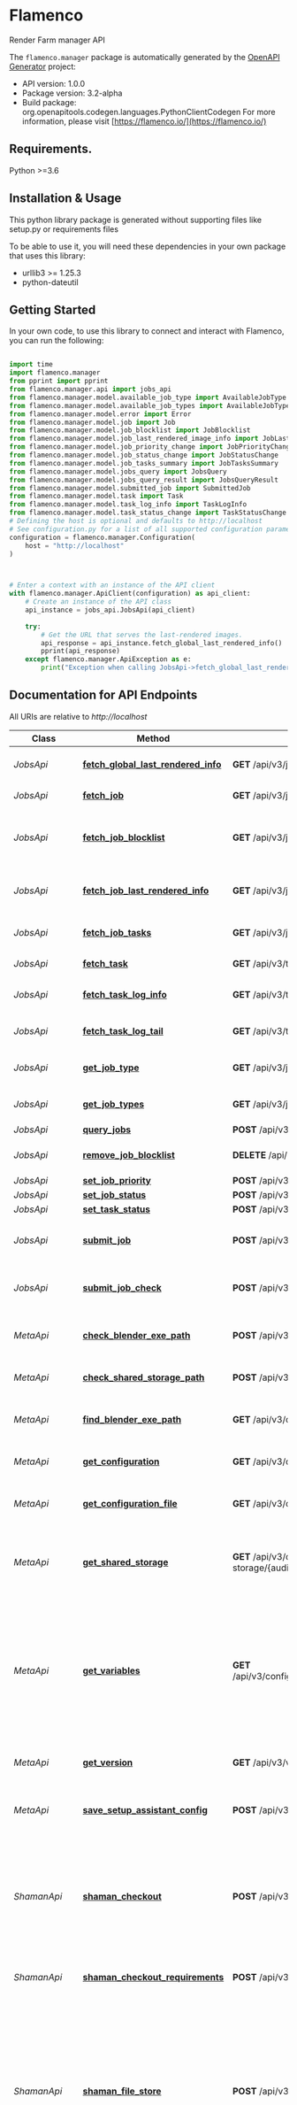 # Flamenco
Render Farm manager API

The `flamenco.manager` package is automatically generated by the [OpenAPI Generator](https://openapi-generator.tech) project:

- API version: 1.0.0
- Package version: 3.2-alpha
- Build package: org.openapitools.codegen.languages.PythonClientCodegen
For more information, please visit [https://flamenco.io/](https://flamenco.io/)

## Requirements.

Python >=3.6

## Installation & Usage

This python library package is generated without supporting files like setup.py or requirements files

To be able to use it, you will need these dependencies in your own package that uses this library:

* urllib3 >= 1.25.3
* python-dateutil

## Getting Started

In your own code, to use this library to connect and interact with Flamenco,
you can run the following:

```python

import time
import flamenco.manager
from pprint import pprint
from flamenco.manager.api import jobs_api
from flamenco.manager.model.available_job_type import AvailableJobType
from flamenco.manager.model.available_job_types import AvailableJobTypes
from flamenco.manager.model.error import Error
from flamenco.manager.model.job import Job
from flamenco.manager.model.job_blocklist import JobBlocklist
from flamenco.manager.model.job_last_rendered_image_info import JobLastRenderedImageInfo
from flamenco.manager.model.job_priority_change import JobPriorityChange
from flamenco.manager.model.job_status_change import JobStatusChange
from flamenco.manager.model.job_tasks_summary import JobTasksSummary
from flamenco.manager.model.jobs_query import JobsQuery
from flamenco.manager.model.jobs_query_result import JobsQueryResult
from flamenco.manager.model.submitted_job import SubmittedJob
from flamenco.manager.model.task import Task
from flamenco.manager.model.task_log_info import TaskLogInfo
from flamenco.manager.model.task_status_change import TaskStatusChange
# Defining the host is optional and defaults to http://localhost
# See configuration.py for a list of all supported configuration parameters.
configuration = flamenco.manager.Configuration(
    host = "http://localhost"
)



# Enter a context with an instance of the API client
with flamenco.manager.ApiClient(configuration) as api_client:
    # Create an instance of the API class
    api_instance = jobs_api.JobsApi(api_client)
    
    try:
        # Get the URL that serves the last-rendered images.
        api_response = api_instance.fetch_global_last_rendered_info()
        pprint(api_response)
    except flamenco.manager.ApiException as e:
        print("Exception when calling JobsApi->fetch_global_last_rendered_info: %s\n" % e)
```

## Documentation for API Endpoints

All URIs are relative to *http://localhost*

Class | Method | HTTP request | Description
------------ | ------------- | ------------- | -------------
*JobsApi* | [**fetch_global_last_rendered_info**](flamenco\manager\docs/JobsApi.md#fetch_global_last_rendered_info) | **GET** /api/v3/jobs/last-rendered | Get the URL that serves the last-rendered images.
*JobsApi* | [**fetch_job**](flamenco\manager\docs/JobsApi.md#fetch_job) | **GET** /api/v3/jobs/{job_id} | Fetch info about the job.
*JobsApi* | [**fetch_job_blocklist**](flamenco\manager\docs/JobsApi.md#fetch_job_blocklist) | **GET** /api/v3/jobs/{job_id}/blocklist | Fetch the list of workers that are blocked from doing certain task types on this job.
*JobsApi* | [**fetch_job_last_rendered_info**](flamenco\manager\docs/JobsApi.md#fetch_job_last_rendered_info) | **GET** /api/v3/jobs/{job_id}/last-rendered | Get the URL that serves the last-rendered images of this job.
*JobsApi* | [**fetch_job_tasks**](flamenco\manager\docs/JobsApi.md#fetch_job_tasks) | **GET** /api/v3/jobs/{job_id}/tasks | Fetch a summary of all tasks of the given job.
*JobsApi* | [**fetch_task**](flamenco\manager\docs/JobsApi.md#fetch_task) | **GET** /api/v3/tasks/{task_id} | Fetch a single task.
*JobsApi* | [**fetch_task_log_info**](flamenco\manager\docs/JobsApi.md#fetch_task_log_info) | **GET** /api/v3/tasks/{task_id}/log | Get the URL of the task log, and some more info.
*JobsApi* | [**fetch_task_log_tail**](flamenco\manager\docs/JobsApi.md#fetch_task_log_tail) | **GET** /api/v3/tasks/{task_id}/logtail | Fetch the last few lines of the task&#39;s log.
*JobsApi* | [**get_job_type**](flamenco\manager\docs/JobsApi.md#get_job_type) | **GET** /api/v3/jobs/type/{typeName} | Get single job type and its parameters.
*JobsApi* | [**get_job_types**](flamenco\manager\docs/JobsApi.md#get_job_types) | **GET** /api/v3/jobs/types | Get list of job types and their parameters.
*JobsApi* | [**query_jobs**](flamenco\manager\docs/JobsApi.md#query_jobs) | **POST** /api/v3/jobs/query | Fetch list of jobs.
*JobsApi* | [**remove_job_blocklist**](flamenco\manager\docs/JobsApi.md#remove_job_blocklist) | **DELETE** /api/v3/jobs/{job_id}/blocklist | Remove entries from a job blocklist.
*JobsApi* | [**set_job_priority**](flamenco\manager\docs/JobsApi.md#set_job_priority) | **POST** /api/v3/jobs/{job_id}/setpriority | 
*JobsApi* | [**set_job_status**](flamenco\manager\docs/JobsApi.md#set_job_status) | **POST** /api/v3/jobs/{job_id}/setstatus | 
*JobsApi* | [**set_task_status**](flamenco\manager\docs/JobsApi.md#set_task_status) | **POST** /api/v3/tasks/{task_id}/setstatus | 
*JobsApi* | [**submit_job**](flamenco\manager\docs/JobsApi.md#submit_job) | **POST** /api/v3/jobs | Submit a new job for Flamenco Manager to execute.
*JobsApi* | [**submit_job_check**](flamenco\manager\docs/JobsApi.md#submit_job_check) | **POST** /api/v3/jobs/check | Submit a new job for Flamenco Manager to check.
*MetaApi* | [**check_blender_exe_path**](flamenco\manager\docs/MetaApi.md#check_blender_exe_path) | **POST** /api/v3/configuration/check/blender | Validate a CLI command for use as way to start Blender
*MetaApi* | [**check_shared_storage_path**](flamenco\manager\docs/MetaApi.md#check_shared_storage_path) | **POST** /api/v3/configuration/check/shared-storage | Validate a path for use as shared storage.
*MetaApi* | [**find_blender_exe_path**](flamenco\manager\docs/MetaApi.md#find_blender_exe_path) | **GET** /api/v3/configuration/check/blender | Find one or more CLI commands for use as way to start Blender
*MetaApi* | [**get_configuration**](flamenco\manager\docs/MetaApi.md#get_configuration) | **GET** /api/v3/configuration | Get the configuration of this Manager.
*MetaApi* | [**get_configuration_file**](flamenco\manager\docs/MetaApi.md#get_configuration_file) | **GET** /api/v3/configuration/file | Retrieve the configuration of Flamenco Manager.
*MetaApi* | [**get_shared_storage**](flamenco\manager\docs/MetaApi.md#get_shared_storage) | **GET** /api/v3/configuration/shared-storage/{audience}/{platform} | Get the shared storage location of this Manager, adjusted for the given audience and platform. 
*MetaApi* | [**get_variables**](flamenco\manager\docs/MetaApi.md#get_variables) | **GET** /api/v3/configuration/variables/{audience}/{platform} | Get the variables of this Manager. Used by the Blender add-on to recognise two-way variables, and for the web interface to do variable replacement based on the browser&#39;s platform. 
*MetaApi* | [**get_version**](flamenco\manager\docs/MetaApi.md#get_version) | **GET** /api/v3/version | Get the Flamenco version of this Manager
*MetaApi* | [**save_setup_assistant_config**](flamenco\manager\docs/MetaApi.md#save_setup_assistant_config) | **POST** /api/v3/configuration/setup-assistant | Update the Manager&#39;s configuration, and restart it in fully functional mode.
*ShamanApi* | [**shaman_checkout**](flamenco\manager\docs/ShamanApi.md#shaman_checkout) | **POST** /api/v3/shaman/checkout/create | Create a directory, and symlink the required files into it. The files must all have been uploaded to Shaman before calling this endpoint.
*ShamanApi* | [**shaman_checkout_requirements**](flamenco\manager\docs/ShamanApi.md#shaman_checkout_requirements) | **POST** /api/v3/shaman/checkout/requirements | Checks a Shaman Requirements file, and reports which files are unknown.
*ShamanApi* | [**shaman_file_store**](flamenco\manager\docs/ShamanApi.md#shaman_file_store) | **POST** /api/v3/shaman/files/{checksum}/{filesize} | Store a new file on the Shaman server. Note that the Shaman server can forcibly close the HTTP connection when another client finishes uploading the exact same file, to prevent double uploads. The file&#39;s contents should be sent in the request body. 
*ShamanApi* | [**shaman_file_store_check**](flamenco\manager\docs/ShamanApi.md#shaman_file_store_check) | **GET** /api/v3/shaman/files/{checksum}/{filesize} | Check the status of a file on the Shaman server. 
*WorkerApi* | [**may_worker_run**](flamenco\manager\docs/WorkerApi.md#may_worker_run) | **GET** /api/v3/worker/task/{task_id}/may-i-run | The response indicates whether the worker is allowed to run / keep running the task. Optionally contains a queued worker status change. 
*WorkerApi* | [**register_worker**](flamenco\manager\docs/WorkerApi.md#register_worker) | **POST** /api/v3/worker/register-worker | Register a new worker
*WorkerApi* | [**schedule_task**](flamenco\manager\docs/WorkerApi.md#schedule_task) | **POST** /api/v3/worker/task | Obtain a new task to execute
*WorkerApi* | [**sign_off**](flamenco\manager\docs/WorkerApi.md#sign_off) | **POST** /api/v3/worker/sign-off | Mark the worker as offline
*WorkerApi* | [**sign_on**](flamenco\manager\docs/WorkerApi.md#sign_on) | **POST** /api/v3/worker/sign-on | Authenticate &amp; sign in the worker.
*WorkerApi* | [**task_output_produced**](flamenco\manager\docs/WorkerApi.md#task_output_produced) | **POST** /api/v3/worker/task/{task_id}/output-produced | Store the most recently rendered frame here. Note that it is up to the Worker to ensure this is in a format that&#39;s digestable by the Manager. Currently only PNG and JPEG support is planned. 
*WorkerApi* | [**task_update**](flamenco\manager\docs/WorkerApi.md#task_update) | **POST** /api/v3/worker/task/{task_id} | Update the task, typically to indicate progress, completion, or failure.
*WorkerApi* | [**worker_state**](flamenco\manager\docs/WorkerApi.md#worker_state) | **GET** /api/v3/worker/state | 
*WorkerApi* | [**worker_state_changed**](flamenco\manager\docs/WorkerApi.md#worker_state_changed) | **POST** /api/v3/worker/state-changed | Worker changed state. This could be as acknowledgement of a Manager-requested state change, or in response to worker-local signals.
*WorkerMgtApi* | [**delete_worker**](flamenco\manager\docs/WorkerMgtApi.md#delete_worker) | **DELETE** /api/v3/worker-mgt/workers/{worker_id} | Remove the given worker. It is recommended to only call this function when the worker is in &#x60;offline&#x60; state. If the worker is still running, stop it first. Any task still assigned to the worker will be requeued. 
*WorkerMgtApi* | [**fetch_worker**](flamenco\manager\docs/WorkerMgtApi.md#fetch_worker) | **GET** /api/v3/worker-mgt/workers/{worker_id} | Fetch info about the worker.
*WorkerMgtApi* | [**fetch_worker_sleep_schedule**](flamenco\manager\docs/WorkerMgtApi.md#fetch_worker_sleep_schedule) | **GET** /api/v3/worker-mgt/workers/{worker_id}/sleep-schedule | 
*WorkerMgtApi* | [**fetch_workers**](flamenco\manager\docs/WorkerMgtApi.md#fetch_workers) | **GET** /api/v3/worker-mgt/workers | Get list of workers.
*WorkerMgtApi* | [**request_worker_status_change**](flamenco\manager\docs/WorkerMgtApi.md#request_worker_status_change) | **POST** /api/v3/worker-mgt/workers/{worker_id}/setstatus | 
*WorkerMgtApi* | [**set_worker_sleep_schedule**](flamenco\manager\docs/WorkerMgtApi.md#set_worker_sleep_schedule) | **POST** /api/v3/worker-mgt/workers/{worker_id}/sleep-schedule | 


## Documentation For Models

 - [AssignedTask](flamenco\manager\docs/AssignedTask.md)
 - [AvailableJobSetting](flamenco\manager\docs/AvailableJobSetting.md)
 - [AvailableJobSettingSubtype](flamenco\manager\docs/AvailableJobSettingSubtype.md)
 - [AvailableJobSettingType](flamenco\manager\docs/AvailableJobSettingType.md)
 - [AvailableJobSettingVisibility](flamenco\manager\docs/AvailableJobSettingVisibility.md)
 - [AvailableJobType](flamenco\manager\docs/AvailableJobType.md)
 - [AvailableJobTypes](flamenco\manager\docs/AvailableJobTypes.md)
 - [BlenderPathCheckResult](flamenco\manager\docs/BlenderPathCheckResult.md)
 - [BlenderPathFindResult](flamenco\manager\docs/BlenderPathFindResult.md)
 - [BlenderPathSource](flamenco\manager\docs/BlenderPathSource.md)
 - [Command](flamenco\manager\docs/Command.md)
 - [Error](flamenco\manager\docs/Error.md)
 - [FlamencoVersion](flamenco\manager\docs/FlamencoVersion.md)
 - [Job](flamenco\manager\docs/Job.md)
 - [JobAllOf](flamenco\manager\docs/JobAllOf.md)
 - [JobBlocklist](flamenco\manager\docs/JobBlocklist.md)
 - [JobBlocklistEntry](flamenco\manager\docs/JobBlocklistEntry.md)
 - [JobLastRenderedImageInfo](flamenco\manager\docs/JobLastRenderedImageInfo.md)
 - [JobMetadata](flamenco\manager\docs/JobMetadata.md)
 - [JobPriorityChange](flamenco\manager\docs/JobPriorityChange.md)
 - [JobSettings](flamenco\manager\docs/JobSettings.md)
 - [JobStatus](flamenco\manager\docs/JobStatus.md)
 - [JobStatusChange](flamenco\manager\docs/JobStatusChange.md)
 - [JobStorageInfo](flamenco\manager\docs/JobStorageInfo.md)
 - [JobTasksSummary](flamenco\manager\docs/JobTasksSummary.md)
 - [JobsQuery](flamenco\manager\docs/JobsQuery.md)
 - [JobsQueryResult](flamenco\manager\docs/JobsQueryResult.md)
 - [ManagerConfiguration](flamenco\manager\docs/ManagerConfiguration.md)
 - [ManagerVariable](flamenco\manager\docs/ManagerVariable.md)
 - [ManagerVariableAudience](flamenco\manager\docs/ManagerVariableAudience.md)
 - [ManagerVariables](flamenco\manager\docs/ManagerVariables.md)
 - [MayKeepRunning](flamenco\manager\docs/MayKeepRunning.md)
 - [PathCheckInput](flamenco\manager\docs/PathCheckInput.md)
 - [PathCheckResult](flamenco\manager\docs/PathCheckResult.md)
 - [RegisteredWorker](flamenco\manager\docs/RegisteredWorker.md)
 - [SecurityError](flamenco\manager\docs/SecurityError.md)
 - [SetupAssistantConfig](flamenco\manager\docs/SetupAssistantConfig.md)
 - [ShamanCheckout](flamenco\manager\docs/ShamanCheckout.md)
 - [ShamanCheckoutResult](flamenco\manager\docs/ShamanCheckoutResult.md)
 - [ShamanFileSpec](flamenco\manager\docs/ShamanFileSpec.md)
 - [ShamanFileSpecWithStatus](flamenco\manager\docs/ShamanFileSpecWithStatus.md)
 - [ShamanFileStatus](flamenco\manager\docs/ShamanFileStatus.md)
 - [ShamanRequirementsRequest](flamenco\manager\docs/ShamanRequirementsRequest.md)
 - [ShamanRequirementsResponse](flamenco\manager\docs/ShamanRequirementsResponse.md)
 - [ShamanSingleFileStatus](flamenco\manager\docs/ShamanSingleFileStatus.md)
 - [SharedStorageLocation](flamenco\manager\docs/SharedStorageLocation.md)
 - [SocketIOJobUpdate](flamenco\manager\docs/SocketIOJobUpdate.md)
 - [SocketIOLastRenderedUpdate](flamenco\manager\docs/SocketIOLastRenderedUpdate.md)
 - [SocketIOSubscription](flamenco\manager\docs/SocketIOSubscription.md)
 - [SocketIOSubscriptionOperation](flamenco\manager\docs/SocketIOSubscriptionOperation.md)
 - [SocketIOSubscriptionType](flamenco\manager\docs/SocketIOSubscriptionType.md)
 - [SocketIOTaskLogUpdate](flamenco\manager\docs/SocketIOTaskLogUpdate.md)
 - [SocketIOTaskUpdate](flamenco\manager\docs/SocketIOTaskUpdate.md)
 - [SocketIOWorkerUpdate](flamenco\manager\docs/SocketIOWorkerUpdate.md)
 - [SubmittedJob](flamenco\manager\docs/SubmittedJob.md)
 - [Task](flamenco\manager\docs/Task.md)
 - [TaskLogInfo](flamenco\manager\docs/TaskLogInfo.md)
 - [TaskStatus](flamenco\manager\docs/TaskStatus.md)
 - [TaskStatusChange](flamenco\manager\docs/TaskStatusChange.md)
 - [TaskSummary](flamenco\manager\docs/TaskSummary.md)
 - [TaskUpdate](flamenco\manager\docs/TaskUpdate.md)
 - [TaskWorker](flamenco\manager\docs/TaskWorker.md)
 - [Worker](flamenco\manager\docs/Worker.md)
 - [WorkerAllOf](flamenco\manager\docs/WorkerAllOf.md)
 - [WorkerList](flamenco\manager\docs/WorkerList.md)
 - [WorkerRegistration](flamenco\manager\docs/WorkerRegistration.md)
 - [WorkerSignOn](flamenco\manager\docs/WorkerSignOn.md)
 - [WorkerSleepSchedule](flamenco\manager\docs/WorkerSleepSchedule.md)
 - [WorkerStateChange](flamenco\manager\docs/WorkerStateChange.md)
 - [WorkerStateChanged](flamenco\manager\docs/WorkerStateChanged.md)
 - [WorkerStatus](flamenco\manager\docs/WorkerStatus.md)
 - [WorkerStatusChangeRequest](flamenco\manager\docs/WorkerStatusChangeRequest.md)
 - [WorkerSummary](flamenco\manager\docs/WorkerSummary.md)
 - [WorkerTask](flamenco\manager\docs/WorkerTask.md)
 - [WorkerTaskAllOf](flamenco\manager\docs/WorkerTaskAllOf.md)


## Documentation For Authorization


## worker_auth

- **Type**: HTTP basic authentication


## Author




## Notes for Large OpenAPI documents
If the OpenAPI document is large, imports in flamenco.manager.apis and flamenco.manager.models may fail with a
RecursionError indicating the maximum recursion limit has been exceeded. In that case, there are a couple of solutions:

Solution 1:
Use specific imports for apis and models like:
- `from flamenco.manager.api.default_api import DefaultApi`
- `from flamenco.manager.model.pet import Pet`

Solution 2:
Before importing the package, adjust the maximum recursion limit as shown below:
```
import sys
sys.setrecursionlimit(1500)
import flamenco.manager
from flamenco.manager.apis import *
from flamenco.manager.models import *
```

